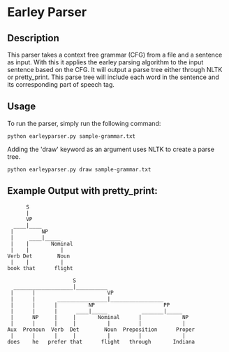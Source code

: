# Earley Parser

## Description
This parser takes a context free grammar (CFG) from a file and a sentence as input. With this it applies the earley parsing algorithm to the input sentence based on the CFG. It will output a parse tree either through NLTK or pretty_print. This parse tree will include each word in the sentence and its corresponding part of speech tag.

## Usage
To run the parser, simply run the following command:
```
python earleyparser.py sample-grammar.txt
```

Adding the 'draw' keyword as an argument uses NLTK to create a parse tree.
```
python earleyparser.py draw sample-grammar.txt
```

## Example Output with pretty_print:
```
      S              
      |               
      VP             
  ____|____           
 |         NP        
 |     ____|_____     
 |    |       Nominal
 |    |          |    
Verb Det        Noun 
 |    |          |    
book that      flight
```

```
                     S                                      
  ___________________|__________                            
 |      |                       VP                          
 |      |       ________________|_________________          
 |      |      |          NP                      PP        
 |      |      |      ____|_____           _______|_____    
 |      NP     |     |       Nominal      |             NP  
 |      |      |     |          |         |             |   
Aux  Pronoun  Verb  Det        Noun  Preposition      Proper
 |      |      |     |          |         |             |   
does    he   prefer that      flight   through       Indiana
```